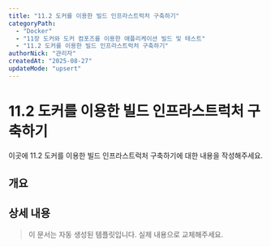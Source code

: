 ```yaml
---
title: "11.2 도커를 이용한 빌드 인프라스트럭처 구축하기"
categoryPath:
  - "Docker"
  - "11장 도커와 도커 컴포즈를 이용한 애플리케이션 빌드 및 테스트"
  - "11.2 도커를 이용한 빌드 인프라스트럭처 구축하기"
authorNick: "관리자"
createdAt: "2025-08-27"
updateMode: "upsert"
---
```


# 11.2 도커를 이용한 빌드 인프라스트럭처 구축하기

이곳에 11.2 도커를 이용한 빌드 인프라스트럭처 구축하기에 대한 내용을 작성해주세요.

## 개요

<!-- 내용을 작성해주세요 -->

## 상세 내용

<!-- 내용을 작성해주세요 -->

> 이 문서는 자동 생성된 템플릿입니다. 실제 내용으로 교체해주세요.
